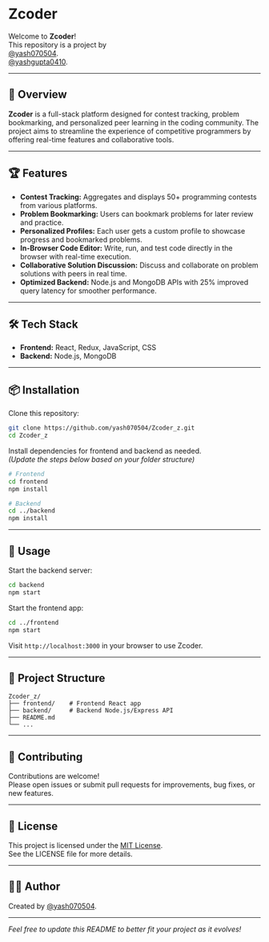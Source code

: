# Zcoder

Welcome to **Zcoder**!  
This repository is a project by <br>
[@yash070504](https://github.com/yash070504). <br>
[@yashgupta0410](https://github.com/yashgupta0410).

---

## 🚀 Overview

**Zcoder** is a full-stack platform designed for contest tracking, problem bookmarking, and personalized peer learning in the coding community. The project aims to streamline the experience of competitive programmers by offering real-time features and collaborative tools.

---

## 🏆 Features

- **Contest Tracking:** Aggregates and displays 50+ programming contests from various platforms.
- **Problem Bookmarking:** Users can bookmark problems for later review and practice.
- **Personalized Profiles:** Each user gets a custom profile to showcase progress and bookmarked problems.
- **In-Browser Code Editor:** Write, run, and test code directly in the browser with real-time execution.
- **Collaborative Solution Discussion:** Discuss and collaborate on problem solutions with peers in real time.
- **Optimized Backend:** Node.js and MongoDB APIs with 25% improved query latency for smoother performance.

---

## 🛠️ Tech Stack

- **Frontend:** React, Redux, JavaScript, CSS
- **Backend:** Node.js, MongoDB

---

## 📦 Installation

Clone this repository:
```bash
git clone https://github.com/yash070504/Zcoder_z.git
cd Zcoder_z
```

Install dependencies for frontend and backend as needed.  
*(Update the steps below based on your folder structure)*

```bash
# Frontend
cd frontend
npm install

# Backend
cd ../backend
npm install
```

---

## 🚦 Usage

Start the backend server:
```bash
cd backend
npm start
```

Start the frontend app:
```bash
cd ../frontend
npm start
```

Visit `http://localhost:3000` in your browser to use Zcoder.

---

## 📂 Project Structure

```
Zcoder_z/
├── frontend/    # Frontend React app
├── backend/     # Backend Node.js/Express API
├── README.md
└── ...
```

---

## 🤝 Contributing

Contributions are welcome!  
Please open issues or submit pull requests for improvements, bug fixes, or new features.

---

## 📄 License

This project is licensed under the [MIT License](LICENSE).  
See the LICENSE file for more details.

---

## 🙋‍♂️ Author

Created by [@yash070504](https://github.com/yash070504).

---

*Feel free to update this README to better fit your project as it evolves!*
